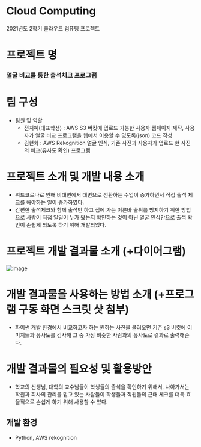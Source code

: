 # Cloud Computing

2021년도 2학기 클라우드 컴퓨팅 프로젝트

# 프로젝트 명
### 얼굴 비교를 통한 출석체크 프로그램

# 팀 구성 
+ 팀원 및 역할   
  + 전지혜(대표학생) : AWS S3 버킷에 업로드 가능한 사용자 웹페이지 제작, 사용자가 얼굴 비교 프로그램을 웹에서 이용할 수 있도록(json) 코드 작성
  + 김현화 : AWS Rekognition 얼굴 인식, 기존 사진과 사용자가 업로드 한 사진의 비교(유사도 확인) 프로그램

# 프로젝트 소개 및 개발 내용 소개
+ 위드코로나로 인해 비대면에서 대면으로 전환하는 수업이 증가하면서 직접 출석 체크를 해야하는 일이 증가하였다.
+ 간편한 출석체크와 함께 출석만 하고 집에 가는 이른바 출튀를 방지하기 위한 방법으로 사람이 직접 일일이 누가 왔는지 확인하는 것이 아닌 얼굴 인식만으로 출석 확인이 손쉽게 되도록 하기 위해 개발되었다.
# 프로젝트 개발 결과물 소개 (+다이어그램)
![image](https://user-images.githubusercontent.com/52689866/144739274-67fb55a4-0eb5-48c0-8cfe-fb30c98d5420.png)

# 개발 결과물을 사용하는 방법 소개 (+프로그램 구동 화면 스크릿 샷 첨부)
+ 파이썬 개발 환경에서 비교하고자 하는 원하는 사진을 불러오면 기존 s3 버킷에 이미지들과 유사도를 검사해 그 중 가장 비슷한 사람과의 유사도로 결과로 출력해준다.

# 개발 결과물의 필요성 및 활용방안
+ 학교의 선생님, 대학의 교수님들이 학생들의 출석을 확인하기 위해서, 나아가서는 학원과 회사의 관리를 맡고 있는 사람들이 학생들과 직원들의 근태 체크를 더욱 효율적으로 손쉽게 하기 위해 사용할 수 있다.

## 개발 환경
  + Python, AWS rekognition
